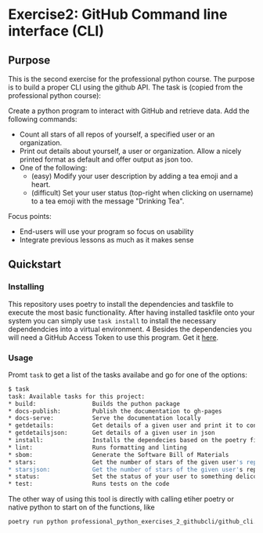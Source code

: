 # Exercise2: GitHub Command line interface (CLI)

## Purpose

This is the second exercise for the professional python course. The purpose is to build a proper CLI using the github API.
The task is (copied from the professional python course): 

Create a python program to interact with GitHub and retrieve data.
Add the following commands:

- Count all stars of all repos of yourself, a specified user or an organization.
- Print out details about yourself, a user or organization.
  Allow a nicely printed format as default and offer output as json too.
- One of the following:
  - (easy) Modify your user description by adding a tea emoji and a heart.
  - (difficult) Set your user status (top-right when clicking on username)
    to a tea emoji with the message "Drinking Tea".

Focus points:

- End-users will use your program so focus on usability
- Integrate previous lessons as much as it makes sense

## Quickstart

### Installing

This repository uses poetry to install the dependencies and taskfile to execute the most basic functionality. 
After having installed taskfile onto your system you can simply use ```task install``` to install the necessary dependendcies into a virtual environment. 4
Besides the dependencies you will need a GitHub Access Token to use this program. Get it [here]("https://github.com/settings/tokens).

### Usage

Promt ```task``` to get a list of the tasks availabe and go for one of the options: 

```bash
$ task
task: Available tasks for this project:
* build:                Builds the puthon package
* docs-publish:         Publish the documentation to gh-pages
* docs-serve:           Serve the documentation locally
* getdetails:           Get details of a given user and print it to console
* getdetailsjson:       Get details of a given user in json
* install:              Installs the dependecies based on the poetry file
* lint:                 Runs formatting and linting
* sbom:                 Generate the Software Bill of Materials
* stars:                Get the number of stars of the given user's repositories
* starsjson:            Get the number of stars of the given user's repositories in json format
* status:               Set the status of your user to something delicous
* test:                 Runs tests on the code
```

The other way of using this tool is directly with calling etiher poetry or native python to start on of the functions, like 

```bash
poetry run python professional_python_exercises_2_githubcli/github_cli.py setstatus
```
